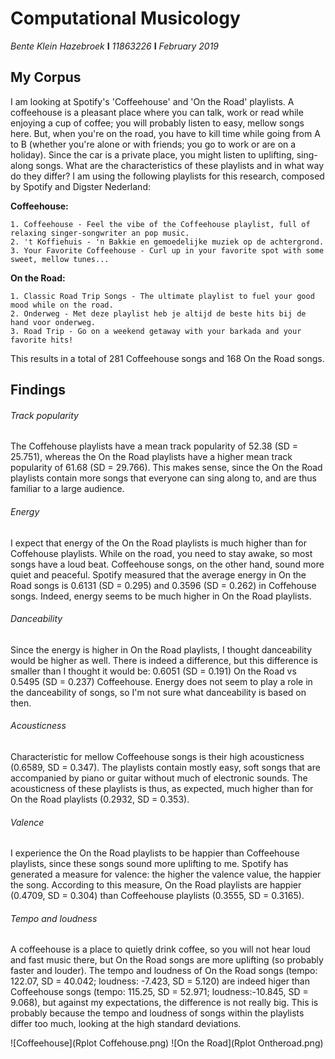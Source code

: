# Computational Musicology
*Bente Klein Hazebroek*  **I**  *11863226*  **I**  *February 2019*

## My Corpus
I am looking at Spotify's 'Coffeehouse' and 'On the Road' playlists. A coffeehouse is a pleasant place where you can talk, work or read while enjoying a cup of coffee; you will probably listen to easy, mellow songs here. But, when you're on the road, you have to kill time while going from A to B (whether you're alone or with friends; you go to work or are on a holiday). Since the car is a private place, you might listen to uplifting, sing-along songs. What are the characteristics of these playlists and in what way do they differ? I am using the following playlists for this research, composed by Spotify and Digster Nederland:

  **Coffeehouse:**
  
    1. Coffeehouse - Feel the vibe of the Coffeehouse playlist, full of relaxing singer-songwriter an pop music.    
    2. 't Koffiehuis - 'n Bakkie en gemoedelijke muziek op de achtergrond.    
    3. Your Favorite Coffeehouse - Curl up in your favorite spot with some sweet, mellow tunes...
  
 **On the Road:**
 
    1. Classic Road Trip Songs - The ultimate playlist to fuel your good mood while on the road.
    2. Onderweg - Met deze playlist heb je altijd de beste hits bij de hand voor onderweg.
    3. Road Trip - Go on a weekend getaway with your barkada and your favorite hits!
    
This results in a total of 281 Coffeehouse songs and 168 On the Road songs.

## Findings

###### *Track popularity*
The Coffehouse playlists have a mean track popularity of 52.38 (SD = 25.751), whereas the On the Road playlists have a higher mean track popularity of 61.68 (SD = 29.766). This makes sense, since the On the Road playlists contain more songs that everyone can sing along to, and are thus familiar to a large audience. 

###### *Energy*
I expect that energy of the On the Road playlists is much higher than for Coffehouse playlists. While on the road, you need to stay awake, so most songs have a loud beat. Coffeehouse songs, on the other hand, sound more quiet and peaceful. Spotify measured that the average energy in On the Road songs is 0.6131 (SD = 0.295) and 0.3596 (SD = 0.262) in Coffehouse songs. Indeed, energy seems to be much higher in On the Road playlists. 

###### *Danceability*
Since the energy is higher in On the Road playlists, I thought danceability would be higher as well. There is indeed a difference, but this difference is smaller than I thought it would be: 0.6051 (SD = 0.191) On the Road vs  0.5495 (SD = 0.237) Coffeehouse. Energy  does not seem to play a role in the danceability of songs, so I'm not sure what danceability is based on then.

###### *Acousticness*
Characteristic for mellow Coffeehouse songs is their high acousticness (0.6589, SD = 0.347). The playlists contain mostly easy, soft songs that are accompanied by piano or guitar without much of electronic sounds. The acousticness of these playlists is thus, as expected, much higher than for On the Road playlists (0.2932, SD = 0.353). 

###### *Valence*
I experience the On the Road playlists to be happier than Coffeehouse playlists, since these songs sound more uplifting to me. Spotify has generated a measure for valence: the higher the valence value, the happier the song. According to this measure, On the Road playlists are happier (0.4709, SD = 0.304) than Coffeehouse playlists (0.3555, SD = 0.3165).

###### *Tempo and loudness*
A coffeehouse is a place to quietly drink coffee, so you will not hear loud and fast music there, but On the Road songs are more uplifting (so probably faster and louder). The tempo and loudness of On the Road songs (tempo: 122.07, SD = 40.042; loudness: -7.423, SD = 5.120) are indeed higer than Coffeehouse songs (tempo: 115.25, SD = 52.971; loudness:-10.845, SD = 9.068), but against my expectations, the difference is not really big. This is probably because the tempo and loudness of songs within the playlists differ too much, looking at the high standard deviations.

![Coffeehouse](Rplot Coffehouse.png)
![On the Road](Rplot Ontheroad.png)